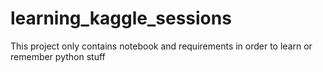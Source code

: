 # learning_kaggle_sessions
This project only contains notebook and requirements in order to learn or remember python stuff
